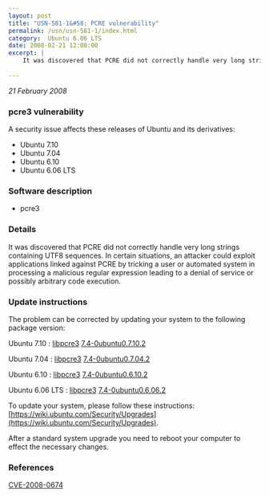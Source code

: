 ```yaml
---
layout: post
title: "USN-581-1&#58; PCRE vulnerability"
permalink: /usn/usn-581-1/index.html
category:  Ubuntu 6.06 LTS
date: 2008-02-21 12:00:00
excerpt: |
    It was discovered that PCRE did not correctly handle very long strings containing UTF8 sequences.  In certain situations, an attacker could exploit applications linked against PCRE by tricking a user or automated system in processing a malicious regular expression leading to a denial of service or possibly arbitrary code execution. 
    
--- 
```

 
 

*21 February 2008*

### pcre3 vulnerability

A security issue affects these releases of Ubuntu and its derivatives:

* Ubuntu 7.10
* Ubuntu 7.04
* Ubuntu 6.10
* Ubuntu 6.06 LTS

### Software description

* pcre3 

### Details

It was discovered that PCRE did not correctly handle very long strings containing UTF8 sequences. In certain situations, an attacker could exploit applications linked against PCRE by tricking a user or automated system in processing a malicious regular expression leading to a denial of service or possibly arbitrary code execution. 

### Update instructions

The problem can be corrected by updating your system to the following package version:

Ubuntu 7.10
 : [libpcre3](https://launchpad.net/ubuntu/+source/pcre3) <span> [7.4-0ubuntu0.7.10.2](https://launchpad.net/ubuntu/+source/pcre3/7.4-0ubuntu0.7.10.2) </span> 

Ubuntu 7.04
 : [libpcre3](https://launchpad.net/ubuntu/+source/pcre3) <span> [7.4-0ubuntu0.7.04.2](https://launchpad.net/ubuntu/+source/pcre3/7.4-0ubuntu0.7.04.2) </span> 

Ubuntu 6.10
 : [libpcre3](https://launchpad.net/ubuntu/+source/pcre3) <span> [7.4-0ubuntu0.6.10.2](https://launchpad.net/ubuntu/+source/pcre3/7.4-0ubuntu0.6.10.2) </span> 

Ubuntu 6.06 LTS
 : [libpcre3](https://launchpad.net/ubuntu/+source/pcre3) <span> [7.4-0ubuntu0.6.06.2](https://launchpad.net/ubuntu/+source/pcre3/7.4-0ubuntu0.6.06.2) </span> 

To update your system, please follow these instructions: [https://wiki.ubuntu.com/Security/Upgrades](https://wiki.ubuntu.com/Security/Upgrades).

After a standard system upgrade you need to reboot your computer to effect the necessary changes. 

### References

 
 [CVE-2008-0674](http://people.ubuntu.com/~ubuntu-security/cve/CVE-2008-0674)
 

